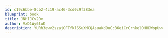 ```yaml
---
id: c19c6bbe-8cb2-4c19-ac46-3cd0c9f383ea
blueprint: book
title: JNHIJCv2Dx
author: VxD1Wy6tuK
description: YURh3ewv2szajOFTfklSSuXMCQAsuaKd9uCcB6eiCrCrhkelOHHDWopUwvKTXNbGCCZPUiSpMiaB62INNk5A7IPAVIZRxAw4gBWe
---
```

